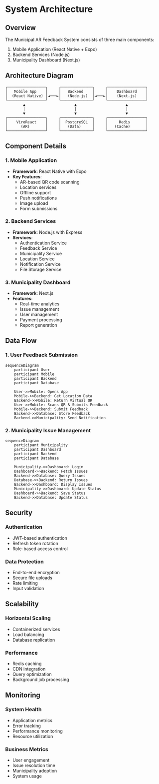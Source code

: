 # System Architecture

## Overview
The Municipal AR Feedback System consists of three main components:
1. Mobile Application (React Native + Expo)
2. Backend Services (Node.js)
3. Municipality Dashboard (Next.js)

## Architecture Diagram
```
┌─────────────────┐     ┌──────────────┐     ┌─────────────────┐
│   Mobile App    │     │   Backend    │     │    Dashboard    │
│  (React Native) │◄───►│   (Node.js)  │◄───►│    (Next.js)    │
└─────────────────┘     └──────────────┘     └─────────────────┘
        ▲                      ▲                      ▲
        │                      │                      │
        ▼                      ▼                      ▼
┌─────────────────┐     ┌──────────────┐     ┌─────────────────┐
│    ViroReact    │     │  PostgreSQL  │     │     Redis       │
│      (AR)       │     │   (Data)     │     │   (Cache)       │
└─────────────────┘     └──────────────┘     └─────────────────┘
```

## Component Details

### 1. Mobile Application
- **Framework**: React Native with Expo
- **Key Features**:
  - AR-based QR code scanning
  - Location services
  - Offline support
  - Push notifications
  - Image upload
  - Form submissions

### 2. Backend Services
- **Framework**: Node.js with Express
- **Services**:
  - Authentication Service
  - Feedback Service
  - Municipality Service
  - Location Service
  - Notification Service
  - File Storage Service

### 3. Municipality Dashboard
- **Framework**: Next.js
- **Features**:
  - Real-time analytics
  - Issue management
  - User management
  - Payment processing
  - Report generation

## Data Flow

### 1. User Feedback Submission
```mermaid
sequenceDiagram
    participant User
    participant Mobile
    participant Backend
    participant Database
    
    User->>Mobile: Opens App
    Mobile->>Backend: Get Location Data
    Backend->>Mobile: Return Virtual QR
    User->>Mobile: Scans QR & Submits Feedback
    Mobile->>Backend: Submit Feedback
    Backend->>Database: Store Feedback
    Backend->>Municipality: Send Notification
```

### 2. Municipality Issue Management
```mermaid
sequenceDiagram
    participant Municipality
    participant Dashboard
    participant Backend
    participant Database
    
    Municipality->>Dashboard: Login
    Dashboard->>Backend: Fetch Issues
    Backend->>Database: Query Issues
    Database->>Backend: Return Issues
    Backend->>Dashboard: Display Issues
    Municipality->>Dashboard: Update Status
    Dashboard->>Backend: Save Status
    Backend->>Database: Update Status
```

## Security

### Authentication
- JWT-based authentication
- Refresh token rotation
- Role-based access control

### Data Protection
- End-to-end encryption
- Secure file uploads
- Rate limiting
- Input validation

## Scalability

### Horizontal Scaling
- Containerized services
- Load balancing
- Database replication

### Performance
- Redis caching
- CDN integration
- Query optimization
- Background job processing

## Monitoring

### System Health
- Application metrics
- Error tracking
- Performance monitoring
- Resource utilization

### Business Metrics
- User engagement
- Issue resolution time
- Municipality adoption
- System usage 